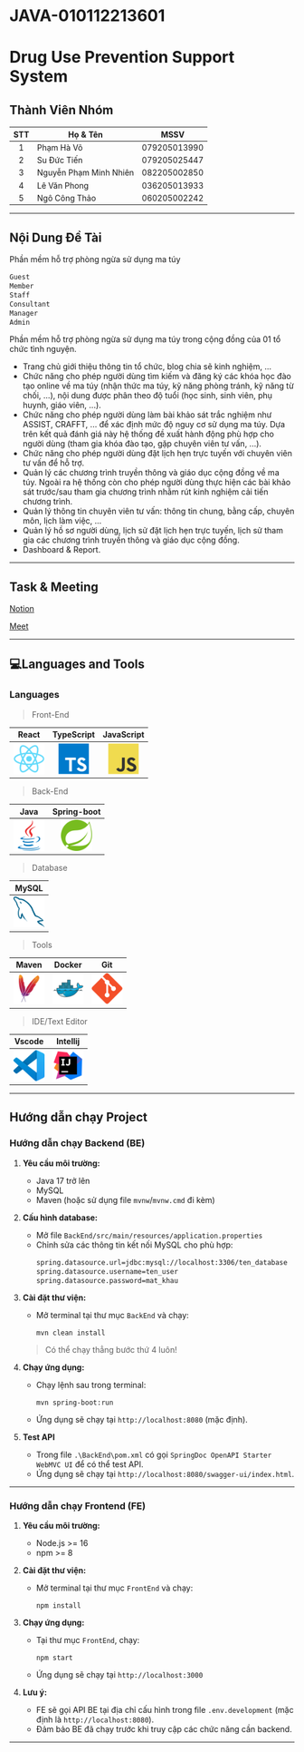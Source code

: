 # JAVA-010112213601
# Drug Use Prevention Support System

## Thành Viên Nhóm

| STT | Họ & Tên               | MSSV         |
| :-: | ---------------------- | :----------: |
|  1  | Phạm Hà Võ             | 079205013990 |
|  2  | Su Đức Tiến            | 079205025447 |
|  3  | Nguyễn Phạm Minh Nhiên | 082205002850 |
|  4  | Lê Văn Phong           | 036205013933 |
|  5  | Ngô Công Thảo          | 060205002242 |

---

## Nội Dung Đề Tài
Phần mềm hỗ trợ phòng ngừa sử dụng ma túy
```
Guest
Member
Staff
Consultant
Manager
Admin
```
Phần mềm hỗ trợ phòng ngừa sử dụng ma túy trong cộng đồng của 01 tổ chức tình nguyện.
- Trang chủ giới thiệu thông tin tổ chức, blog chia sẽ kinh nghiệm, …
- Chức năng cho phép người dùng tìm kiếm và đăng ký các khóa học đào tạo online về ma túy (nhận thức ma túy, kỹ năng phòng tránh, kỹ năng từ chối, …), nội dung được phân theo độ tuổi (học sinh, sinh viên, phụ huynh, giáo viên, ...).
- Chức năng cho phép người dùng làm bài khảo sát trắc nghiệm như ASSIST, CRAFFT, ... để xác định mức độ nguy cơ sử dụng ma túy. Dựa trên kết quả đánh giá này hệ thống đề xuất hành động phù hợp cho người dùng (tham gia khóa đào tạo, gặp chuyên viên tư vấn, ...).
- Chức năng cho phép người dùng đặt lịch hẹn trực tuyến với chuyên viên tư vấn để hỗ trợ.
- Quản lý các chương trình truyền thông và giáo dục cộng đồng về ma túy. Ngoài ra hệ thống còn cho phép người dùng thực hiện các bài khảo sát trước/sau tham gia chương trình nhằm rút kinh nghiệm cải tiến chương trình.
- Quản lý thông tin chuyên viên tư vấn: thông tin chung, bằng cấp, chuyên môn, lịch làm việc, ...
- Quản lý hồ sơ người dùng, lịch sử đặt lịch hẹn trực tuyến, lịch sử tham gia các chương trình truyền thông và giáo dục cộng đồng.
- Dashboard & Report.

---

## Task & Meeting

[Notion](https://www.notion.so/1f58d2dce42880599cc5c13217803046?v=1f58d2dce42881d09e6f000c797d91a9)

[Meet](https://meet.google.com/izz-oxfi-zfw)

---

## 💻Languages and Tools

### Languages
> Front-End

| React | TypeScript | JavaScript |
| :---: | :--------: | :--------: |
| <img src="https://github.com/devicons/devicon/blob/master/icons/react/react-original.svg" width="55" height="55"/> | <img src="https://github.com/devicons/devicon/blob/master/icons/typescript/typescript-original.svg" width="55" height="55"/> | <img src="https://github.com/devicons/devicon/blob/master/icons/javascript/javascript-original.svg" width="55" height="55"/> |

> Back-End

| Java | Spring-boot |
| :--: | :---------: |
| <img src="https://github.com/devicons/devicon/blob/master/icons/java/java-original.svg" width="55" height="55"/> | <img src="https://github.com/devicons/devicon/blob/master/icons/spring/spring-original.svg" width="55" height="55"/> |

> Database

| MySQL |
| :---: |
| <img src="https://github.com/devicons/devicon/blob/master/icons/mysql/mysql-original.svg" width="55" height="55"/> |

> Tools

| Maven | Docker | Git |
| :---: | :----: | :-: |
| <img src="https://github.com/devicons/devicon/blob/master/icons/maven/maven-original.svg" width="55" height="55"/> | <img src="https://github.com/devicons/devicon/blob/master/icons/docker/docker-original.svg" width="55" height="55"/> | <img src="https://github.com/devicons/devicon/blob/master/icons/git/git-original.svg" width="55" height="55"/> |

> IDE/Text Editor

| Vscode | Intellij |
| :----: | :------: |
| <img src="https://github.com/devicons/devicon/blob/master/icons/vscode/vscode-original.svg" width="55" height="55"/> | <img src="https://github.com/devicons/devicon/blob/master/icons/intellij/intellij-original.svg" width="55" height="55"/> |

---

## Hướng dẫn chạy Project

### Hướng dẫn chạy Backend (BE)

1. **Yêu cầu môi trường:**
   - Java 17 trở lên
   - MySQL
   - Maven (hoặc sử dụng file `mvnw`/`mvnw.cmd` đi kèm)

2. **Cấu hình database:**
   - Mở file `BackEnd/src/main/resources/application.properties`
   - Chỉnh sửa các thông tin kết nối MySQL cho phù hợp:
     ```properties
     spring.datasource.url=jdbc:mysql://localhost:3306/ten_database
     spring.datasource.username=ten_user
     spring.datasource.password=mat_khau
     ```

3. **Cài đặt thư viện:**
   - Mở terminal tại thư mục `BackEnd` và chạy:
     ```pwsh
     mvn clean install
     ```
   > Có thể chạy thẳng bước thứ 4 luôn!

4. **Chạy ứng dụng:**
   - Chạy lệnh sau trong terminal:
     ```pwsh
     mvn spring-boot:run
     ```
   - Ứng dụng sẽ chạy tại `http://localhost:8080` (mặc định).

5. **Test API**
   - Trong file `.\BackEnd\pom.xml` có gọi `SpringDoc OpenAPI Starter WebMVC UI` để có thể test API.
   - Ứng dụng sẽ chạy tại `http://localhost:8080/swagger-ui/index.html`.

---

### Hướng dẫn chạy Frontend (FE)

1. **Yêu cầu môi trường:**
   - Node.js >= 16
   - npm >= 8

2. **Cài đặt thư viện:**
   - Mở terminal tại thư mục `FrontEnd` và chạy:
     ```pwsh
     npm install
     ```

3. **Chạy ứng dụng:**
   - Tại thư mục `FrontEnd`, chạy:
     ```pwsh
     npm start
     ```
   - Ứng dụng sẽ chạy tại `http://localhost:3000`

4. **Lưu ý:**
   - FE sẽ gọi API BE tại địa chỉ cấu hình trong file `.env.development` (mặc định là `http://localhost:8080`).
   - Đảm bảo BE đã chạy trước khi truy cập các chức năng cần backend.

---